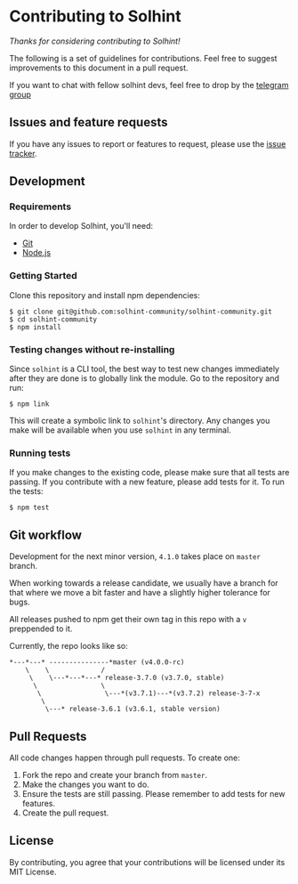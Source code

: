 Contributing to Solhint
=======================

_Thanks for considering contributing to Solhint!_

The following is a set of guidelines for contributions. Feel free to suggest
improvements to this document in a pull request.

If you want to chat with fellow solhint devs, feel free to drop by the [telegram group](https://t.me/+9TPjopBMry02MmQx)

Issues and feature requests
---------------------------

If you have any issues to report or features to request, please use the
[issue tracker](https://github.com/solhint-community/solhint-community/issues).

Development
-----------

### Requirements

In order to develop Solhint, you'll need:

- [Git](https://git-scm.com/)
- [Node.js](https://nodejs.org/)

### Getting Started

Clone this repository and install npm dependencies:

    $ git clone git@github.com:solhint-community/solhint-community.git
    $ cd solhint-community
    $ npm install

### Testing changes without re-installing

Since `solhint` is a CLI tool, the best way to test new changes immediately
after they are done is to globally link the module. Go to the repository and
run:

    $ npm link

This will create a symbolic link to `solhint`'s directory. Any changes you make
will be available when you use `solhint` in any terminal.

### Running tests

If you make changes to the existing code, please make sure that all tests are
passing. If you contribute with a new feature, please add tests for it. To run the tests:

    $ npm test

Git workflow
------------
Development for the next minor version, `4.1.0` takes place on `master`
branch.

When working towards a release candidate, we usually have a
branch for that where we move a bit faster and have a slightly higher tolerance
for bugs.

All releases pushed to npm get their own tag in this repo with a `v` preppended
to it.

Currently, the repo looks like so:

```
*---*---* ---------------*master (v4.0.0-rc)
    \    \             /
     \    \---*---*---* release-3.7.0 (v3.7.0, stable)
      \                \
       \                \---*(v3.7.1)---*(v3.7.2) release-3-7-x
        \
         \---* release-3.6.1 (v3.6.1, stable version)
```

Pull Requests
-------------

All code changes happen through pull requests. To create one:

1. Fork the repo and create your branch from `master`.
2. Make the changes you want to do.
3. Ensure the tests are still passing. Please remember to add tests for new features.
4. Create the pull request.


License
-------

By contributing, you agree that your contributions will be licensed under its MIT License.
